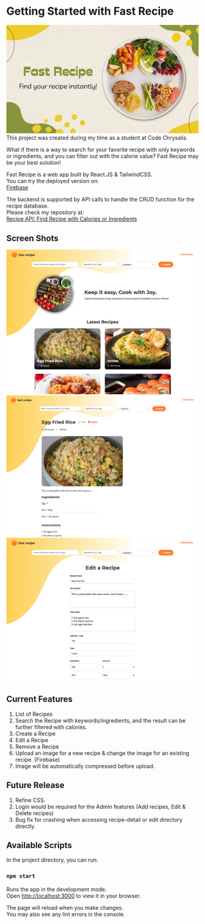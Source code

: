 # Getting Started with Fast Recipe

![image](./public/cover.jpg)
This project was created during my time as a student at Code Chrysalis.

What if there is a way to search for your favorite recipe with only keywords or ingredients, and you can filter out with the calorie value?
Fast Recipe may be your best solution!

Fast Recipe is a web app built by React.JS & TailwindCSS.\
You can try the deployed version on:\
[Firebase](https://fast-recipe-react.web.app/)

<!-- You can see a video demo on: \
[Video Demo for Fast Recipe](https://youtu.be/X603t6MLHkE) -->

The backend is supported by API calls to handle the CRUD function for the recipe database.\
Please check my repository at: \
[Recipe API: Find Recipe with Calories or Ingredients](https://github.com/mayl730/ccp4-ipt.api-solo-project-recipe)


## Screen Shots
![image](./public/screen_home.png)
![image](./public/screen_detail.png)
![image](./public/screen_edit.png)


## Current Features
1. List of Recipes
2. Search the Recipe with keywords/ingredients, and the result can be further filtered with calories.
3. Create a Recipe
4. Edit a Recipe
5. Remove a Recipe
6. Upload an image for a new recipe & change the image for an existing recipe. (Firebase)
7. Image will be automatically compressed before upload.

## Future Release
1. Refine CSS.
2. Login would be required for the Admin features (Add recipes, Edit & Delete recipes) 
3. Bug fix for crashing when accessing recipe-detail or edit directory directly.

## Available Scripts

In the project directory, you can run:

### `npm start`

Runs the app in the development mode.\
Open [http://localhost:3000](http://localhost:3000) to view it in your browser.

The page will reload when you make changes.\
You may also see any lint errors in the console.
